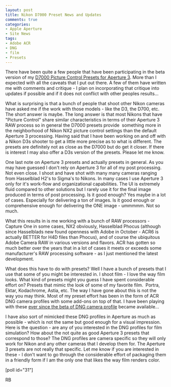 ```yaml
---
layout: post
title: Nikon D7000 Preset News and Updates
comments: true
categories:
- Apple Aperture
- Site News
tags:
- Adobe ACR
- DNG
- film
- Presets
---
```

There have been quite a few people that have been participating in the beta version of my <a href="http://photo.rwboyer.com/2011/11/09/nikon-d7000-presets-for-aperture-3/">D7000 Picture Control Presets for Aperture 3</a>. More than I expected with all the caveats that I put out there. A few of them have written me with comments and critique - I plan on incorporating that critique into updates if possible and if it does not conflict with other peoples results...

What is surprising is that a bunch of people that shoot other Nikon cameras have asked me if the work with those models - like the D3, the D700, etc. The short answer is maybe. The long answer is that most Nikons that have "Picture Control" share similar characteristics in terms of their Aperture 3 RAW process so in general the D7000 presets provide  something more in the neighborhood of Nikon NX2 picture control settings than the default Aperture 3 processing. Having said that I have been working on and off with a Nikon D3s shooter to get a little more precise as to what is different. The presets are definitely not as close as the D7000 but do get it closer. If there is interest I may also offer a D3s version of the presets. Please let me know.

One last note on Aperture 3 presets and actually presets in general. As you may have guessed I don't rely on Aperture 3 for all of my post processing. Not even close. I shoot and have shot with many many cameras ranging from Hasselblad H2's to Sigma's to Nikons. In many cases I use Aperture 3 only for it's work-flow and organizational capabilities. The UI is extremely fluid compared to other solutions but I rarely use it for the final image produced in terms of post processing. Is it good enough? Yes maybe in a lot of cases. Especially for delivering a ton of images. Is it good enough or comprehensive enough for delivering the ONE image - ummmmm. Not so much.

What this results in is me working with a bunch of RAW processors - Capture One in some cases, NX2 obviously, Hasselblad Phocus (although since Hasselblads new found openness with Adobe in October - ACR6 is actually BETTER for H4D files than Phocus), and of course the ubiquitous Adobe Camera RAW in various versions and flavors. ACR has gotten so much better over the years that in a lot of cases it meets or exceeds some manufacturer's RAW processing software - as I just mentioned the latest development.

What does this have to do with presets? Well I have a bunch of presets that I use that some of you might be interested in. I shoot film - I love the way film looks. What kind of presets might you guess I have spent considerable effort on? Presets that mimic the look of some of my favorite film.  Portra, Ektar, Kodachrome, Astia, etc. The way I have gone about this is not the way you may think. Most of my preset effort has been in the form of ACR DNG camera profiles with some add-ons on top of that. I have been playing with these <a href="http://photo.rwboyer.com/2008/08/10/adobe-lightroom2-and-dng-camera-profiles/">ever since the beta of DNG camera profile</a> became available...

I have also sort of mimicked these DNG profiles in Aperture as much as possible - which is not the same but good enough for a visual impression. Here is the question - are any of you interested in the DNG profiles for film simulation? How about the not quite as good Aperture 3 presets that correspond to those? The DNG profiles are camera specific so they will only work for Nikon and any other cameras that I develop them for. The Aperture 3 presets are not really that specific. Let me know if you are interested in these - I don't want to go through the considerable effort of packaging them in a friendly form if I am the only one that likes the way film renders color.

[poll id="31"]

RB